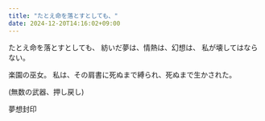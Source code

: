 ```yaml
---
title: "たとえ命を落とすとしても、"
date: 2024-12-20T14:16:02+09:00
---
```

たとえ命を落とすとしても、
紡いだ夢は、情熱は、幻想は、
私が壊してはならない。

楽園の巫女。
私は、その肩書に死ぬまで縛られ、死ぬまで生かされた。

(無数の武器、押し戻し)

夢想封印

